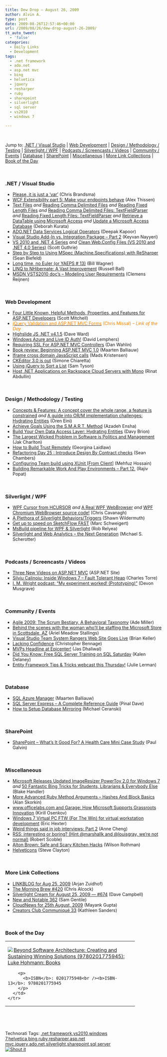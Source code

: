 ```yaml
---
title: Dew Drop – August 26, 2009
author: Alvin A.
type: post
date: 2009-08-26T12:57:46+00:00
url: /2009/08/26/dew-drop-august-26-2009/
tt_auto_tweet:
  - 'false'
categories:
  - Daily Links
  - Development
tags:
  - .net framework
  - ado.net
  - asp.net mvc
  - bing
  - helvetica
  - jquery
  - resharper
  - ruby
  - sharepoint
  - silverlight
  - sql server
  - vs2010
  - windows 7

---
```

&#160;

Jump to: [.NET / Visual Studio][1] | [Web Development][2] | [Design / Methodology / Testing][3] | [Silverlight / WPF][4] | [Podcasts / Screencasts / Videos][5] | [Community / Events][6] | [Database][7] | [SharePoint][8] | [Miscellaneous][9] | [More Link Collections][10] | [Book of the Day][11] 

&#160;

### <a name="dotnet"></a>.NET / Visual Studio

  * [Please, it is just a ‘var’][12] (Chris Brandsma)
  * [WCF Extensibility part 5: Make your endpoints behave][13] (Alex Thissen)
  * [Text Files][14] _and_&#160;[Reading Comma Delimited Files][15] _and_&#160;[Reading Fixed Length Files][16] _and_&#160;[Reading Comma Delimited Files: TextFieldParser][17] _and_&#160;[Reading Fixed Length Files: TextFieldParser][18] _and_&#160;[Retrieve a DataTable using Microsoft Access][19] _and_&#160;[Update a Microsoft Access Database][20] (Deborah Kurata)
  * [ADO.NET Data Services Logical Operators][21] (Deepak Kapoor)
  * [Visual Studio Add-In vs. Integration Package – Part 2][22] (Keyvan Nayyeri)
  * [VS 2010 and .NET 4 Series][23] _and_&#160;[Clean Web.Config Files (VS 2010 and .NET 4.0 Series)][24] (Scott Guthrie)
  * [Step by Step to Using MSpec (Machine.Specifications) with ReSharper][25] (Sean Biefeld)
  * [Long time, no Euler (or YAEPS # 13)][26] (Bill Wagner)
  * [LINQ to NHibernate: A Vast Improvement][27] (Russell Ball)
  * [MSDN VSTS2010 doc’s &#8211; Modeling User Requirements][28] (Clemens Reijnen)

&#160;

### <a name="web"></a>Web Development

  * [Four Little Known, Helpful Methods, Properties, and Features for ASP.NET Developers][29] (Scott Mitchell)
  * [<font color="#ff8000">jQuery Validation and ASP.NET MVC Forms</font>][30] <font color="#ff8000">(Chris Missal) <em>– Link of the Day</em></font>
  * [Highslide JS .NET v4.1.5][31] (Dave Ward)
  * [Windows Azure and Live ID Auth!][32] (David Lemphers)
  * [Requiring SSL For ASP.NET MVC Controllers][33] (Dan Wahlin)
  * [Book review: Beginning ASP.NET MVC 1.0][34] (Maarten Balliauw)
  * [Iframe cross domain JavaScript calls][35] (Mads Kristensen)
  * [CKEditor 3.0 is out][36] (Simone Chiaretta)
  * [Using jQuery to Sort a List][37] (Sam Tyson)
  * [Host .NET Applications on Rackspace Cloud Servers with Mono][38] (Rinat Abdullin)

&#160;

### <a name="design"></a>Design / Methodology / Testing

  * [Concepts & Features: A concept cover the whole range, a feature is constrained][39] _and_&#160;[A guide into OR/M implementation challenges: Hydrating Entities][40] (Oren Eini)
  * [Achieve Goals Using the S.M.A.R.T. Method][41] (Azadeh Ensha)
  * [Build Your Own Data Access Layer: Hydrating Entities][42] (Davy Brion)
  * [The Largest Wicked Problem in Software is Politics and Management][43] (Jak Charlton)
  * [How to Build Trust Remotely][44] (Georgina Laidlaw)
  * [Refactoring Day 25 : Introduce Design By Contract checks][45] (Sean Chambers)
  * [Configuring Team build using XUnit [From Client]][46] (Mehfuz Hossain)
  * [Building Remarkable Work And Play Environments &#8211; Part 12.][47] (Rajiv Popat)

&#160;

### <a name="silverlight"></a>Silverlight / WPF

  * [WPF Cursor from HCURSOR][48] _and_&#160;[A Real WPF WebBrowser][49] _and_&#160;[WPF Chromium WebBrowser source code!][50] (Chris Cavanagh)
  * [A Plethora of Silverlight Behaviors/Triggers][51] (Shawn Wildermuth)
  * [Get up to speed on SketchFlow FAST][52] (Marc Schweigert)
  * [MsBuild pipeline for WPF & Silverlight][53] (Rob Relyea)
  * [Silverlight and Web Analytics – the Next Generation][54] (Michael S. Scherotter)

&#160;

### <a name="podcasts"></a>Podcasts / Screencasts / Videos

  * [Three New Videos on ASP.NET MVC][55] (ASP.NET Site)
  * [Silviu Calinoiu: Inside Windows 7 &#8211; Fault Tolerant Heap][56] (Charles Torre)
  * [I. M. Wright podcast: “My experiment worked! (Prototyping)”][57] (Devon Musgrave)

&#160;

### <a name="events"></a>Community / Events

  * [Agile 2009: The Scrum Bestiary, A Behavioral Taxonomy][58] (Ade Miller)
  * [Behind the scenes with the woman who’ll be staffing the Microsoft Store in Scottsdale, AZ][59] (Ariel Meadow Stallings)
  * [Visual Studio Team System Rangers Web Site Goes Live][60] (Brian Keller)
  * [Lacking Confidence][61] (Christopher Bennage)
  * [MVPs Headline at Epicenter!][62] (Jas Dhaliwal)
  * [Did You Know: Free SQL Server Training on SQL Saturday][63] (Kalen Delaney)
  * [Entity Framework Tips & Tricks webcast this Thursday!][64] (Julie Lerman)

&#160;

### <a name="db"></a>Database

  * [SQL Azure Manager][65] (Maarten Balliauw)
  * [SQL Server Express – A Complete Reference Guide][66] (Pinal Dave)
  * [How to Setup Database Mirroring][67] (Michael Ceranski)

&#160;

### <a name="sp"></a>SharePoint

  * [SharePoint – What’s It Good For? A Health Care Mini Case Study][68] (Paul Galvin)

&#160;

### <a name="misc"></a>Miscellaneous

  * [Microsoft Releases Updated ImageResizer PowerToy 2.0 for Windows 7][69] _and_&#160;[50 Fantastic Bing Tricks for Students, Librarians & Everybody Else][70] (Blake Handler)
  * [More Advanced Ruby Method Arguments – Hashes And Block Basics][71] (Alan Skorkin)
  * [www.officelabs.com and Garage: How Microsoft Supports Grassroots Innovation][72] (Kirill Osenkov)
  * [Windows 7 Virtual PC FTW (For The Win) for virtual workstation development][73] (Eric Hexter)
  * [Weird things said in job interviews: Part 2][74] (Anne Cheng)
  * [RSS: interesting or boring? (Hint @marshallk and @louisgray, we’re not normal)][75] (Robert Scoble)
  * [Alton Brown: Safe and Scary Kitchen Hacks][76] (Wilson Rothman)
  * [Helveticons][77] (Steve Clayton)

&#160;

### <a name="links"></a>More Link Collections

  * [LINKBLOG for Aug 25, 2009][78] (Arjan Zuidhof)
  * [The Morning Brew #420][79] (Chris Alcock)
  * [Silverlight Cream for August 25, 2009 &#8212; #674][80] (Dave Campbell)
  * [New and Notable 362][81] (Sam Gentile)
  * [CloudNews for 25th August, 2009][82] (Mayank Gupta)
  * [Creators Club Communiqué 33][83] (Kathleen Sanders)

&#160;

### <a name="book"></a>Book of the Day

<div style="padding-bottom: 0px; margin: 0px; padding-left: 0px; padding-right: 0px; display: inline; float: none; padding-top: 0px" id="scid:7dc1bd33-94bd-46fd-a20b-0131235bcd47:25a9292f-9b5a-43ad-95c3-1b5291f5abc3" class="wlWriterSmartContent">
  <table cellspacing="0" cellpadding="2" width="400" border="0" unselectable="on">
    <tr>
      <td valign="top" width="400">
        <p>
          <a title="Beyond Software Architecture: Creating and Sustaining Winning Solutions (9780201775945): Luke Hohmann: Books" href="http://www.amazon.com/exec/obidos/ASIN/0201775948/alvinashcraft-20"><img data-recalc-dims="1" decoding="async" src="https://i0.wp.com/images.amazon.com/images/P/0201775948.01.MZZZZZZZ.jpg?w=660" border="0" align="left" style="float:left" />Beyond Software Architecture: Creating and Sustaining Winning Solutions (9780201775945): Luke Hohmann: Books</a>
        </p>
        
        <p>
          <b>ISBN</b>: 0201775948<br /><b>ISBN-13</b>: 9780201775945
        </p>
      </td>
    </tr>
  </table>
</div>

&#160;

<div style="padding-bottom: 0px; margin: 0px; padding-left: 0px; padding-right: 0px; display: inline; float: none; padding-top: 0px" id="scid:C16BAC14-9A3D-4c50-9394-FBFEF7A93539:16c79166-c750-4600-9d2b-f5e625c3e5de" class="wlWriterSmartContent">
  <!--dotnetkickit-->
</div>

&#160;

<div style="padding-bottom: 0px; margin: 0px; padding-left: 0px; padding-right: 0px; display: inline; float: none; padding-top: 0px" id="scid:0767317B-992E-4b12-91E0-4F059A8CECA8:d5055165-ff39-4ffa-8b4a-d363ac68de8b" class="wlWriterSmartContent">
  Technorati Tags: <a href="http://technorati.com/tags/.net+framework" rel="tag">.net framework</a>,<a href="http://technorati.com/tags/vs2010" rel="tag">vs2010</a>,<a href="http://technorati.com/tags/windows+7" rel="tag">windows 7</a>,<a href="http://technorati.com/tags/helvetica" rel="tag">helvetica</a>,<a href="http://technorati.com/tags/bing" rel="tag">bing</a>,<a href="http://technorati.com/tags/ruby" rel="tag">ruby</a>,<a href="http://technorati.com/tags/resharper" rel="tag">resharper</a>,<a href="http://technorati.com/tags/asp.net+mvc" rel="tag">asp.net mvc</a>,<a href="http://technorati.com/tags/jquery" rel="tag">jquery</a>,<a href="http://technorati.com/tags/ado.net" rel="tag">ado.net</a>,<a href="http://technorati.com/tags/silverlight" rel="tag">silverlight</a>,<a href="http://technorati.com/tags/sharepoint" rel="tag">sharepoint</a>,<a href="http://technorati.com/tags/sql+server" rel="tag">sql server</a>
</div>

<div class="wlWriterHeaderFooter" style="margin:0px; padding:0px 0px 0px 0px;">
  <div class="shoutIt">
    <a rev="vote-for" href="http://dotnetshoutout.com/Submit?url=http%3a%2f%2fwww.alvinashcraft.com%2f2009%2f08%2f26%2fdew-drop-august-26-2009%2f&title=Dew+Drop+-+August+26%2c+2009"><img decoding="async" alt="Shout it" src="http://dotnetshoutout.com/image.axd?url=https://morningdew-bpc6g3a0fgaxdxcu.eastus2-01.azurewebsites.net/2009/08/26/dew-drop-august-26-2009/" style="border:0px" /></a>
  </div>
</div>

 [1]: https://morningdew-bpc6g3a0fgaxdxcu.eastus2-01.azurewebsites.net/#dotnet
 [2]: https://morningdew-bpc6g3a0fgaxdxcu.eastus2-01.azurewebsites.net/#web
 [3]: https://morningdew-bpc6g3a0fgaxdxcu.eastus2-01.azurewebsites.net/#design
 [4]: https://morningdew-bpc6g3a0fgaxdxcu.eastus2-01.azurewebsites.net/#silverlight
 [5]: https://morningdew-bpc6g3a0fgaxdxcu.eastus2-01.azurewebsites.net/#podcasts
 [6]: https://morningdew-bpc6g3a0fgaxdxcu.eastus2-01.azurewebsites.net/#events
 [7]: https://morningdew-bpc6g3a0fgaxdxcu.eastus2-01.azurewebsites.net/#db
 [8]: https://morningdew-bpc6g3a0fgaxdxcu.eastus2-01.azurewebsites.net/#sp
 [9]: https://morningdew-bpc6g3a0fgaxdxcu.eastus2-01.azurewebsites.net/#misc
 [10]: https://morningdew-bpc6g3a0fgaxdxcu.eastus2-01.azurewebsites.net/#links
 [11]: https://morningdew-bpc6g3a0fgaxdxcu.eastus2-01.azurewebsites.net/#book
 [12]: http://elegantcode.com/2009/08/25/please-it-is-just-a-var/
 [13]: http://www.alexthissen.nl/blogs/main/archive/2009/08/25/wcf-extensibility-part-5-make-your-endpoints-behave.aspx
 [14]: http://msmvps.com/blogs/deborahk/archive/2009/08/25/text-files.aspx
 [15]: http://msmvps.com/blogs/deborahk/archive/2009/08/25/reading-comma-delimited-files.aspx
 [16]: http://msmvps.com/blogs/deborahk/archive/2009/08/25/reading-fixed-length-files.aspx
 [17]: http://msmvps.com/blogs/deborahk/archive/2009/08/25/reading-comma-delimited-files-textfieldparser.aspx
 [18]: http://msmvps.com/blogs/deborahk/archive/2009/08/25/reading-fixed-length-files-textfieldparser.aspx
 [19]: http://msmvps.com/blogs/deborahk/archive/2009/08/25/retrieve-a-datatable-using-microsoft-access.aspx
 [20]: http://msmvps.com/blogs/deborahk/archive/2009/08/25/update-a-microsoft-access-database.aspx
 [21]: http://feedproxy.google.com/~r/OneDotNetWay/~3/oZ32EVJfI4I/
 [22]: http://feeds.dzone.com/~r/zones/dotnet/~3/32x5Dq9VCjo/visual-studio-add-vs-0
 [23]: http://weblogs.asp.net/scottgu/archive/2009/08/25/vs-2010-and-net-4-series.aspx
 [24]: http://weblogs.asp.net/scottgu/archive/2009/08/25/clean-web-config-files-vs-2010-and-net-4-0-series.aspx
 [25]: http://feedproxy.google.com/~r/LosTechies/~3/5jnX4zzbFfI/step-by-step-to-using-machine-specifications-with-resharper.aspx
 [26]: http://feedproxy.google.com/~r/billwagner/~3/U_CLAlXZjKI/long-time-no-euler-or-yaeps-13.aspx
 [27]: http://feedproxy.google.com/~r/caffeinatedcoder/ProY/~3/D3Nv1K0RCdc/
 [28]: http://feedproxy.google.com/~r/clemensreijnen/qzrF/~3/dzIxYe5LpRM/post.aspx
 [29]: http://www.4guysfromrolla.com/articles/082609-1.aspx
 [30]: http://feedproxy.google.com/~r/LosTechies/~3/EgfS-aW3p7s/jquery-validate-and-asp-net-mvc-forms.aspx
 [31]: http://feedproxy.google.com/~r/Encosia/~3/sutlSJ3Qlbk/
 [32]: http://blogs.msdn.com/davidlem/archive/2009/08/26/windows-azure-and-live-id-auth.aspx
 [33]: http://weblogs.asp.net/dwahlin/archive/2009/08/25/requiring-ssl-for-asp-net-mvc-controllers.aspx
 [34]: http://blog.maartenballiauw.be/post.aspx?id=cf018703-e43c-409f-a029-f95e8201b53b
 [35]: http://feedproxy.google.com/~r/netSlave/~3/B4NUcB_vbnQ/post.aspx
 [36]: http://feedproxy.google.com/~r/Codeclimber/~3/8Ka0NPF7Hrc/ckeditor-3.0-is-out.aspx
 [37]: http://blogs.dovetailsoftware.com/blogs/styson/archive/2009/08/25/using-jquery-to-sort-a-list.aspx
 [38]: http://feeds.abdullin.com/~r/RinatAbdullin/~3/S4CnyWZA0Z4/host-net-applications-on-rackspace-cloud-servers-with-mono.html
 [39]: http://feedproxy.google.com/~r/AyendeRahien/~3/qvGDSKr0iTA/concepts-amp-features-a-concept-cover-the-whole-range-a.aspx
 [40]: http://feedproxy.google.com/~r/AyendeRahien/~3/-R_984YKOEE/a-guide-into-orm-implementation-challenges-hydrating-entities.aspx
 [41]: http://feeds.gawker.com/~r/lifehacker/full/~3/yWTItl9nMOc/achieve-goals-using-the-smart-method
 [42]: http://feedproxy.google.com/~r/davybrion/~3/HzproFYUvLU/
 [43]: http://feedproxy.google.com/~r/Devlicious/~3/EHynyhy-Org/the-largest-wicked-problem-in-software-is-politics-and-management.aspx
 [44]: http://feedproxy.google.com/~r/Webworkerdaily/~3/PMB_6HGeM04/
 [45]: http://feedproxy.google.com/~r/LosTechies/~3/jXRIl0OQbwM/refactoring-day-25-introduce-design-by-contract-checks.aspx
 [46]: http://feedproxy.google.com/~r/burncsharp/~3/lr3hNkPTsmU/configuring-team-build-using-xunit.aspx
 [47]: http://www.thousandtyone.com/blog/BuildingRemarkableWorkAndPlayEnvironmentsPart12.aspx
 [48]: http://chriscavanagh.wordpress.com/2009/08/25/wpf-cursor-from-hcursor/
 [49]: http://chriscavanagh.wordpress.com/2009/08/25/a-real-wpf-webbrowser/
 [50]: http://chriscavanagh.wordpress.com/2009/08/25/wpf-chromium-webbrowser-source-code/
 [51]: http://wildermuth.com/2009/08/25/A_Plethora_of_Silverlight_Behaviors_Triggers
 [52]: http://blogs.msdn.com/publicsector/archive/2009/08/25/get-up-to-speed-on-sketchflow-fast.aspx
 [53]: http://blogs.windowsclient.net/rob_relyea/archive/2009/08/25/msbuild-pipeline-for-wpf-amp-silverlight.aspx
 [54]: http://feedproxy.google.com/~r/Synergist/~3/SNnX_pMzYtw/silverlight-and-web-analytics-the-next-generation.aspx
 [55]: http://www.asp.net/learn/mvc-videos/
 [56]: http://channel9.msdn.com/shows/Going+Deep/Silviu-Calinoiu-Inside-Windows-7-Fault-Tolerant-Heap/
 [57]: http://blogs.msdn.com/microsoft_press/archive/2009/08/25/i-m-wright-podcast-my-experiment-worked-prototyping.aspx
 [58]: http://www.ademiller.com/blogs/tech/2009/08/agile-2009-the-scrum-bestiary-a-behavioral-taxonomy/?&owa_from=feed&owa_sid=
 [59]: http://www.microspotting.com/2009/08/microsoft-store
 [60]: http://blogs.msdn.com/briankel/archive/2009/08/25/visual-studio-team-system-rangers-web-site-goes-live.aspx
 [61]: http://feedproxy.google.com/~r/Devlicious/~3/6ZCXN3pb-TA/lacking-confidence.aspx
 [62]: http://blogs.msdn.com/mvpawardprogram/archive/2009/08/25/mvps-headline-at-epicenter.aspx
 [63]: http://sqlblog.com/blogs/kalen_delaney/archive/2009/08/25/sql-saturday-advisory-council.aspx
 [64]: http://thedatafarm.com/blog/data-access/entity-framework-tips-amp-tricks-webcast-this-thursday/
 [65]: http://blog.maartenballiauw.be/post.aspx?id=7ec15268-0798-460b-9baa-2f872abf5e1b
 [66]: http://blog.sqlauthority.com/2009/08/26/sql-server-sql-server-express-a-complete-reference-guide/
 [67]: http://www.codecapers.com/2009/08/how-to-setup-database-mirroring.html
 [68]: http://feedproxy.google.com/~r/sharepointmvpblogs/~3/f3qeAl_FR9Q/cns!1CC1EDB3DAA9B8AA!4298.entry
 [69]: http://bhandler.spaces.live.com/Blog/cns!70F64BC910C9F7F3!5904.entry
 [70]: http://bhandler.spaces.live.com/Blog/cns!70F64BC910C9F7F3!5908.entry
 [71]: http://www.skorks.com/2009/08/more-advanced-ruby-method-arguments-hashes-and-blocks/
 [72]: http://blogs.msdn.com/kirillosenkov/archive/2009/08/25/www-officelabs-com-and-garage-how-microsoft-supports-grassroots-innovation.aspx
 [73]: http://feedproxy.google.com/~r/LosTechies/~3/WlJ3jMujaMM/windows-7-virtual-pc-ftw-for-the-win-for-virtual-workstation-development.aspx
 [74]: http://microsoftjobsblog.com/blog/weirdthingssaidinjobinterviewspart2/
 [75]: http://scobleizer.com/2009/08/26/rss-interesting-or-boring-hint-marshallk-and-louisgray-were-not-normal/
 [76]: http://gizmodo.com/5344726/alton-brown-safe-and-scary-kitchen-hacks
 [77]: http://blogs.msdn.com/stevecla01/archive/2009/08/25/helveticons.aspx
 [78]: http://feedproxy.google.com/~r/ArjansWorld/~3/64rfQnJBkNc/
 [79]: http://feedproxy.google.com/~r/ReflectivePerspective/~3/uY0mWR_6G-Y/
 [80]: http://geekswithblogs.net/WynApseTechnicalMusings/archive/2009/08/25/134316.aspx
 [81]: http://feedproxy.google.com/~r/SamGentile/~3/Oexxn4X0PI0/
 [82]: http://feedproxy.google.com/~r/CloudAve/~3/I_94WpyDjT0/cloudnews-for-25th-august-2009
 [83]: http://blogs.msdn.com/xna/archive/2009/08/25/creators-club-communiqu-33.aspx